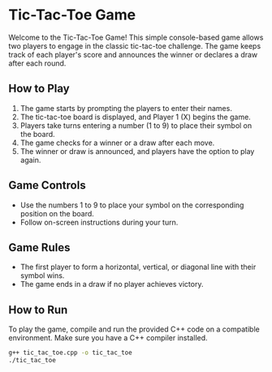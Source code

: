 # Tic-Tac-Toe Game

Welcome to the Tic-Tac-Toe Game! This simple console-based game allows two players to engage in the classic tic-tac-toe challenge. The game keeps track of each player's score and announces the winner or declares a draw after each round.

## How to Play

1. The game starts by prompting the players to enter their names.
2. The tic-tac-toe board is displayed, and Player 1 (X) begins the game.
3. Players take turns entering a number (1 to 9) to place their symbol on the board.
4. The game checks for a winner or a draw after each move.
5. The winner or draw is announced, and players have the option to play again.

## Game Controls

- Use the numbers 1 to 9 to place your symbol on the corresponding position on the board.
- Follow on-screen instructions during your turn.

## Game Rules

- The first player to form a horizontal, vertical, or diagonal line with their symbol wins.
- The game ends in a draw if no player achieves victory.

## How to Run

To play the game, compile and run the provided C++ code on a compatible environment. Make sure you have a C++ compiler installed.

```bash
g++ tic_tac_toe.cpp -o tic_tac_toe
./tic_tac_toe
